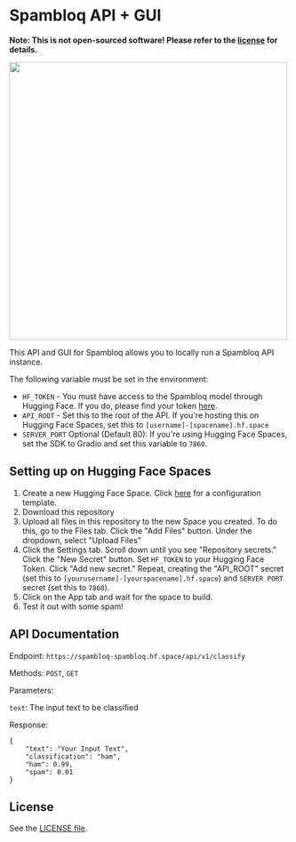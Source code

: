# Spambloq API + GUI

**Note: This is not open-sourced software! Please refer to the [license](LICENSE) for details.**

<img width="500" src="https://github.com/spambloq/spambloq-api/assets/76186054/a6d51d29-79c7-4c8e-b63c-122692259771">

This API and GUI for Spambloq allows you to locally run a Spambloq API instance.

The following variable must be set in the environment:

- `HF_TOKEN` - You must have access to the Spambloq model through Hugging Face. If you do, please find your token [here](https://huggingface.co/settings/tokens).
- `API_ROOT` - Set this to the root of the API. If you're hosting this on Hugging Face Spaces, set this to `[username]-[spacename].hf.space`
- `SERVER_PORT` Optional (Default 80): If you're using Hugging Face Spaces, set the SDK to Gradio and set this variable to `7860`.

## Setting up on Hugging Face Spaces

1. Create a new Hugging Face Space. Click [here](https://huggingface.co/new-space?name=Spambloq&sdk=gradio) for a configuration template.
2. Download this repository
3. Upload all files in this repository to the new Space you created. To do this, go to the Files tab. Click the "Add Files" button. Under the dropdown, select "Upload Files"
4. Click the Settings tab. Scroll down until you see "Repository secrets." Click the "New Secret" button. Set `HF_TOKEN` to your Hugging Face Token. Click "Add new secret." Repeat, creating the "API_ROOT" secret (set this to `[yourusername]-[yourspacename].hf.space`) and `SERVER PORT` secret (set this to `7860`).
5. Click on the App tab and wait for the space to build.
6. Test it out with some spam!

## API Documentation

Endpoint: `https://spambloq-spambloq.hf.space/api/v1/classify`

Methods: `POST`, `GET`

Parameters:

`text`: The input text to be classified

Response:

```
{
    "text": "Your Input Text",
    "classification": "ham",
    "ham": 0.99,
    "spam": 0.01
}
```

## License

See the [LICENSE file](LICENSE).
